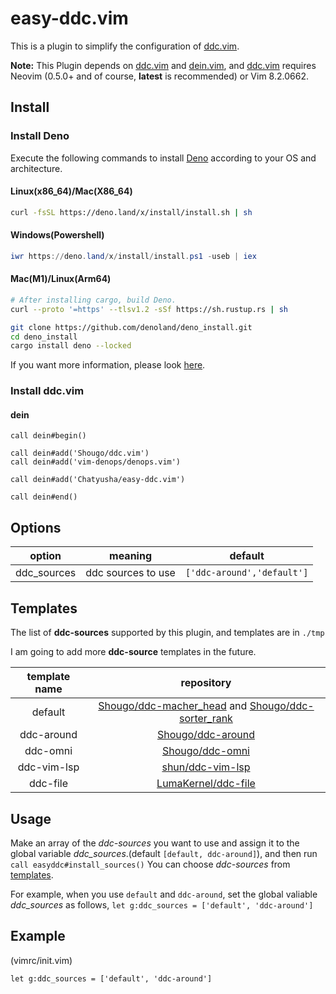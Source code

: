 # easy-ddc.vim

This is a plugin to simplify the configuration of [ddc.vim](https://github.com/Shougo/ddc.vim).

**Note:** 
This Plugin depends on [ddc.vim](https://github.com/shougo/ddc.vim) and [dein.vim](https://github.com/Shougo/dein.vim), 
and [ddc.vim](https://github.com/shougo/ddc.vim) requires Neovim (0.5.0+ and of course, **latest** is recommended) or Vim 8.2.0662. 

## Install

### Install Deno

Execute the following commands to install [Deno](https://deno.land/) according to your OS and architecture.

#### Linux(x86\_64)/Mac(X86\_64)

```sh
curl -fsSL https://deno.land/x/install/install.sh | sh
```

#### Windows(Powershell)

```ps1
iwr https://deno.land/x/install/install.ps1 -useb | iex
```

#### Mac(M1)/Linux(Arm64)

```sh
# After installing cargo, build Deno.
curl --proto '=https' --tlsv1.2 -sSf https://sh.rustup.rs | sh

git clone https://github.com/denoland/deno_install.git
cd deno_install
cargo install deno --locked
```

If you want more information, please look [here](https://deno.land/).
### Install ddc.vim
#### dein

```vim
call dein#begin()

call dein#add('Shougo/ddc.vim')
call dein#add('vim-denops/denops.vim')

call dein#add('Chatyusha/easy-ddc.vim')

call dein#end()
```

## Options

|option|meaning|default|
|:-:|:-:|:-:|
|ddc\_sources|ddc sources to use|`['ddc-around','default']`|

## Templates

The list of **ddc-sources** supported by this plugin, and templates are in `./tmp`

I am going to add more **ddc-source** templates in the future.

|template name|repository|
|:-:|:-:|
|default|[Shougo/ddc-macher\_head](https://github.com/Shougo/ddc-matcher_head) and [Shougo/ddc-sorter\_rank](https://github.com/Shougo/ddc-sorter_rank)|
|ddc-around|[Shougo/ddc-around](https://github.com/Shougo/ddc-around)|
|ddc-omni|[Shougo/ddc-omni](https://github.com/Shougo/ddc-omni)|
|ddc-vim-lsp|[shun/ddc-vim-lsp](https://github.com/shun/ddc-vim-lsp)|
|ddc-file|[LumaKernel/ddc-file](https://github.com/LumaKernel/ddc-file)|

## Usage
Make an array of the *ddc-sources* you want to use and assign it to the global variable *ddc_sources*.(default `[default, ddc-around]`),
and then run `call easyddc#install_sources()`
You can choose *ddc-sources* from [templates](#templates).

For example, when you use `default` and `ddc-around`, set the global valiable *ddc_sources* as follows, `let g:ddc_sources = ['default', 'ddc-around']`

## Example

(vimrc/init.vim)
```vim
let g:ddc_sources = ['default', 'ddc-around']
```
